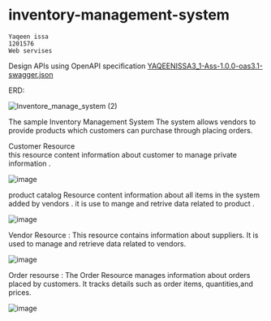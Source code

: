 # inventory-management-system
    Yaqeen issa 
    1201576 
    Web servises 
    
Design APIs using OpenAPI specification 
[YAQEENISSA3_1-Ass-1.0.0-oas3.1-swagger.json](https://github.com/yaqeenissa/inventory-management-system/files/14895256/YAQEENISSA3_1-Ass-1.0.0-oas3.1-swagger.json)


ERD:

![Inventore_manage_system (2)](https://github.com/yaqeenissa/inventory-management-system/assets/121451794/c0ff5c21-7f2a-4fd6-b9f6-ecb4a317b5d3)


The sample Inventory Management System The system allows vendors to provide products which customers can purchase through placing orders.

Customer Resource  
this resource content information about customer to manage private information .

![image](https://github.com/yaqeenissa/inventory-management-system/assets/121451794/ab5e6600-392c-487a-8b78-c00b35a180f1)

product catalog  Resource 
content information about all items in the system added by vendors . it is use to mange and retrive data related to product .

					
![image](https://github.com/yaqeenissa/inventory-management-system/assets/121451794/910d9c89-970a-4ede-8ac7-0c953a08ac8a)


Vendor Resource :
This resource contains information about  suppliers. It is used to manage and retrieve data related to vendors.

![image](https://github.com/yaqeenissa/inventory-management-system/assets/121451794/dd477b19-a75d-437f-8570-2db5dffe471b)


Order resourse :
The Order Resource manages information about orders placed by customers. It tracks details such as order items, quantities,and  prices.

			
![image](https://github.com/yaqeenissa/inventory-management-system/assets/121451794/fffe4dfd-e44e-471f-bba2-4e29b366c7a0)






